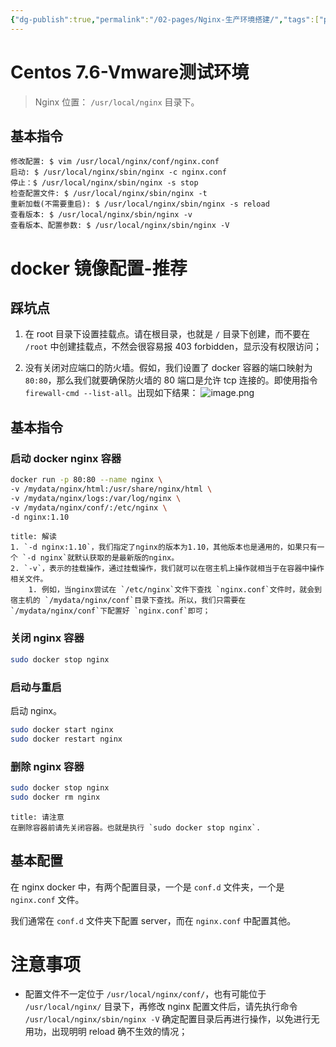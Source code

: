 ```yaml
---
{"dg-publish":true,"permalink":"/02-pages/Nginx-生产环境搭建/","tags":["personal/blog","program/tech/nginx","program/tech/docker"]}
---
```


# Centos 7.6-Vmware测试环境
>Nginx 位置： `/usr/local/nginx` 目录下。
## 基本指令
```text
修改配置: $ vim /usr/local/nginx/conf/nginx.conf
启动: $ /usr/local/nginx/sbin/nginx -c nginx.conf
停止：$ /usr/local/nginx/sbin/nginx -s stop
检查配置文件: $ /usr/local/nginx/sbin/nginx -t
重新加载(不需要重启): $ /usr/local/nginx/sbin/nginx -s reload
查看版本: $ /usr/local/nginx/sbin/nginx -v
查看版本、配置参数: $ /usr/local/nginx/sbin/nginx -V
```

# docker 镜像配置-推荐
## 踩坑点
1. 在 root 目录下设置挂载点。请在根目录，也就是 `/` 目录下创建，而不要在 `/root` 中创建挂载点，不然会很容易报 403 forbidden，显示没有权限访问；

2. 没有关闭对应端口的防火墙。假如，我们设置了 docker 容器的端口映射为 `80:80`，那么我们就要确保防火墙的 80 端口是允许 tcp 连接的。即使用指令 `firewall-cmd --list-all`。出现如下结果：
	![image.png](https://yelanyanyu-img-bed.oss-cn-hangzhou.aliyuncs.com/img/blog/2024/02/20240209175444.png)
## 基本指令
### 启动 docker nginx 容器
```bash
docker run -p 80:80 --name nginx \
-v /mydata/nginx/html:/usr/share/nginx/html \
-v /mydata/nginx/logs:/var/log/nginx \
-v /mydata/nginx/conf/:/etc/nginx \
-d nginx:1.10
```

```ad-note
title: 解读
1. `-d nginx:1.10`，我们指定了nginx的版本为1.10，其他版本也是通用的，如果只有一个 `-d nginx`就默认获取的是最新版的nginx。
2. `-v`，表示的挂载操作，通过挂载操作，我们就可以在宿主机上操作就相当于在容器中操作相关文件。
	1. 例如，当nginx尝试在 `/etc/nginx`文件下查找 `nginx.conf`文件时，就会到宿主机的 `/mydata/nginx/conf`目录下查找。所以，我们只需要在 `/mydata/nginx/conf`下配置好 `nginx.conf`即可；

```

### 关闭 nginx 容器
```bash
sudo docker stop nginx
```

### 启动与重启
启动 nginx。
```bash
sudo docker start nginx
sudo docker restart nginx
```

### 删除 nginx 容器
```bash
sudo docker stop nginx
sudo docker rm nginx
```

```ad-important
title: 请注意
在删除容器前请先关闭容器。也就是执行 `sudo docker stop nginx`.
```

## 基本配置
在 nginx docker 中，有两个配置目录，一个是 `conf.d` 文件夹，一个是 `nginx.conf` 文件。

我们通常在 `conf.d` 文件夹下配置 server，而在 `nginx.conf` 中配置其他。

# 注意事项
+ 配置文件不一定位于 `/usr/local/nginx/conf/`，也有可能位于 `/usr/local/nginx/` 目录下，再修改 nginx 配置文件后，请先执行命令 `/usr/local/nginx/sbin/nginx -V` 确定配置目录后再进行操作，以免进行无用功，出现明明 reload 确不生效的情况；

